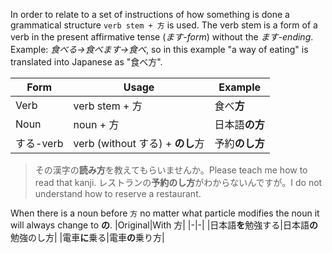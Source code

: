 In order to relate to a set of instructions of how something is done a grammatical structure `verb stem + 方` is used. The verb stem is a form of a verb in the present affirmative tense (*ます-form*) without the *ます-ending*. Example: *食べる→食べます→食べ*, so in this example "a way of eating" is translated into Japanese as "食べ方".

|Form|Usage|Example|
|-|-|-|
|Verb|verb stem + 方|食べ**方**|
|Noun|noun + 方|日本語**の方**|
|する-verb|verb (without する) + **のし**方|予約**のし方**|

>その漢字の**読み方**を教えてもらいませんか。Please teach me how to read that kanji.
>レストランの**予約のし方**がわからないんですが。I do not understand how to reserve a restaurant.

When there is a noun before `方` no matter what particle modifies the noun it will always change to **の**.
|Original|With 方|
|-|-|
|日本語**を**勉強する|日本語**の**勉強のし方|
|電車**に**乗る|電車**の**乗り方|